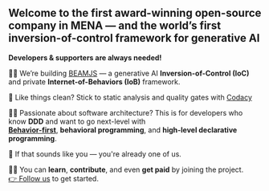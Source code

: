 ## Welcome to the first award-winning open-source company in MENA — and the world’s first inversion-of-control framework for generative AI

**Developers & supporters are always needed!**

🙋‍♀️ We’re building [BEAMJS](https://github.com/QuaNode/beamjs) — a generative AI **Inversion-of-Control (IoC)** and private **Internet-of-Behaviors (IoB)** framework.

🌈 Like things clean? Stick to static analysis and quality gates with [Codacy](https://docs.codacy.com/repositories/repository-dashboard/)

👩‍💻 Passionate about software architecture? This is for developers who know **DDD** and want to go next-level with  
[**Behavior-first**](https://github.com/QuaNode/backend-js/wiki/Behavior-first-design), **behavioral programming**, and **high-level declarative programming**.

🍿 If that sounds like you — you're already one of us.

🧙‍♂️ You can **learn**, **contribute**, and even **get paid** by joining the project.  
[👉 Follow us](https://github.com/quanode/beamjs/subscription) to get started.